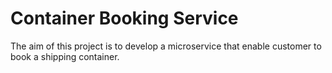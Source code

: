 # Container Booking Service

The aim of this project is to develop a microservice that enable customer to book a shipping container.

